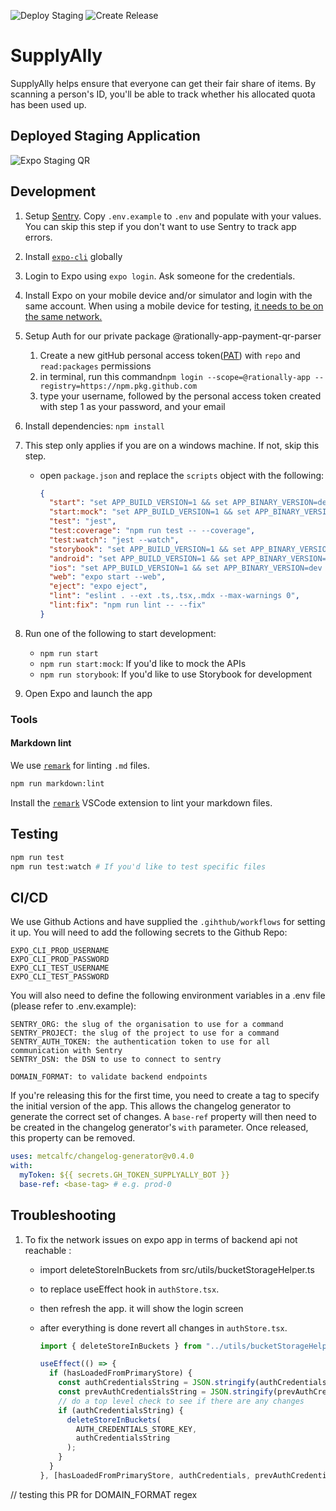 ![Deploy Staging](https://github.com/rationally-app/mobile-application/workflows/Deploy%20Staging/badge.svg) ![Create Release](https://github.com/rationally-app/mobile-application/workflows/Create%20Release/badge.svg)

# SupplyAlly

SupplyAlly helps ensure that everyone can get their fair share of items. By scanning a person's ID, you'll be able to track whether his allocated quota has been used up.

## Deployed Staging Application

![Expo Staging QR](https://api.qrserver.com/v1/create-qr-code/?size=250x250&data=exp://exp.host/@supplyallytest/rationally?release-channel=staging)

## Development

1.  Setup [Sentry](https://sentry.io/). Copy `.env.example` to `.env` and populate with your values. You can skip this step if you don't want to use Sentry to track app errors.

2.  Install [`expo-cli`](https://docs.expo.io/workflow/expo-cli/) globally

3.  Login to Expo using `expo login`. Ask someone for the credentials.

4.  Install Expo on your mobile device and/or simulator and login with the same account. When using a mobile device for testing, [it needs to be on the same network.](https://docs.expo.io/get-started/create-a-new-app/#opening-the-app-on-your-phonetablet)

5.  Setup Auth for our private package @rationally-app-payment-qr-parser

    1.  Create a new gitHub personal access token([PAT](https://docs.github.com/en/authentication/keeping-your-account-and-data-secure/creating-a-personal-access-token)) with `repo` and `read:packages` permissions
    2.  in terminal, run this command`npm login --scope=@rationally-app --registry=https://npm.pkg.github.com`
    3.  type your username, followed by the personal access token created with step 1 as your password, and your email

6.  Install dependencies: `npm install`

7.  This step only applies if you are on a windows machine. If not, skip this step.

    - open `package.json` and replace the `scripts` object with the following:

      ```json
      {
        "start": "set APP_BUILD_VERSION=1 && set APP_BINARY_VERSION=dev && set START_STORYBOOK=false && expo start",
        "start:mock": "set APP_BUILD_VERSION=1 && set APP_BINARY_VERSION=dev && set MOCK=true && expo start",
        "test": "jest",
        "test:coverage": "npm run test -- --coverage",
        "test:watch": "jest --watch",
        "storybook": "set APP_BUILD_VERSION=1 && set APP_BINARY_VERSION=dev && set START_STORYBOOK=true && expo start",
        "android": "set APP_BUILD_VERSION=1 && set APP_BINARY_VERSION=dev && expo start --android",
        "ios": "set APP_BUILD_VERSION=1 && set APP_BINARY_VERSION=dev && expo start --ios",
        "web": "expo start --web",
        "eject": "expo eject",
        "lint": "eslint . --ext .ts,.tsx,.mdx --max-warnings 0",
        "lint:fix": "npm run lint -- --fix"
      }
      ```

8.  Run one of the following to start development:

    - `npm run start`
    - `npm run start:mock`: If you'd like to mock the APIs
    - `npm run storybook`: If you'd like to use Storybook for development

9.  Open Expo and launch the app

### Tools

#### Markdown lint

We use [`remark`](https://github.com/remarkjs/remark-lint) for linting `.md` files.

```bash
npm run markdown:lint
```

Install the [`remark`](https://marketplace.visualstudio.com/items?itemName=unifiedjs.vscode-remark) VSCode extension to lint your markdown files.

## Testing

```bash
npm run test
npm run test:watch # If you'd like to test specific files
```

## CI/CD

We use Github Actions and have supplied the `.gihthub/workflows` for setting it up. You will need to add the following secrets to the Github Repo:

```text
EXPO_CLI_PROD_USERNAME
EXPO_CLI_PROD_PASSWORD
EXPO_CLI_TEST_USERNAME
EXPO_CLI_TEST_PASSWORD
```

You will also need to define the following environment variables in a .env file (please refer to .env.example):

```text
SENTRY_ORG: the slug of the organisation to use for a command
SENTRY_PROJECT: the slug of the project to use for a command
SENTRY_AUTH_TOKEN: the authentication token to use for all communication with Sentry
SENTRY_DSN: the DSN to use to connect to sentry

DOMAIN_FORMAT: to validate backend endpoints
```

If you're releasing this for the first time, you need to create a tag to specify the initial version of the app. This allows the changelog generator to generate the correct set of changes. A `base-ref` property will then need to be created in the changelog generator's `with` parameter. Once released, this property can be removed.

```yaml
uses: metcalfc/changelog-generator@v0.4.0
with:
  myToken: ${{ secrets.GH_TOKEN_SUPPLYALLY_BOT }}
  base-ref: <base-tag> # e.g. prod-0
```

## Troubleshooting

1.  To fix the network issues on expo app in terms of backend api not reachable :

    - import deleteStoreInBuckets from src/utils/bucketStorageHelper.ts
    - to replace useEffect hook in `authStore.tsx`.
    - then refresh the app. it will show the login screen
    - after everything is done revert all changes in `authStore.tsx`.

      ```typescript
      import { deleteStoreInBuckets } from "../utils/bucketStorageHelper";

      useEffect(() => {
        if (hasLoadedFromPrimaryStore) {
          const authCredentialsString = JSON.stringify(authCredentials);
          const prevAuthCredentialsString = JSON.stringify(prevAuthCredentials);
          // do a top level check to see if there are any changes
          if (authCredentialsString) {
            deleteStoreInBuckets(
              AUTH_CREDENTIALS_STORE_KEY,
              authCredentialsString
            );
          }
        }
      }, [hasLoadedFromPrimaryStore, authCredentials, prevAuthCredentials]);
      ```

// testing this PR for DOMAIN_FORMAT regex
